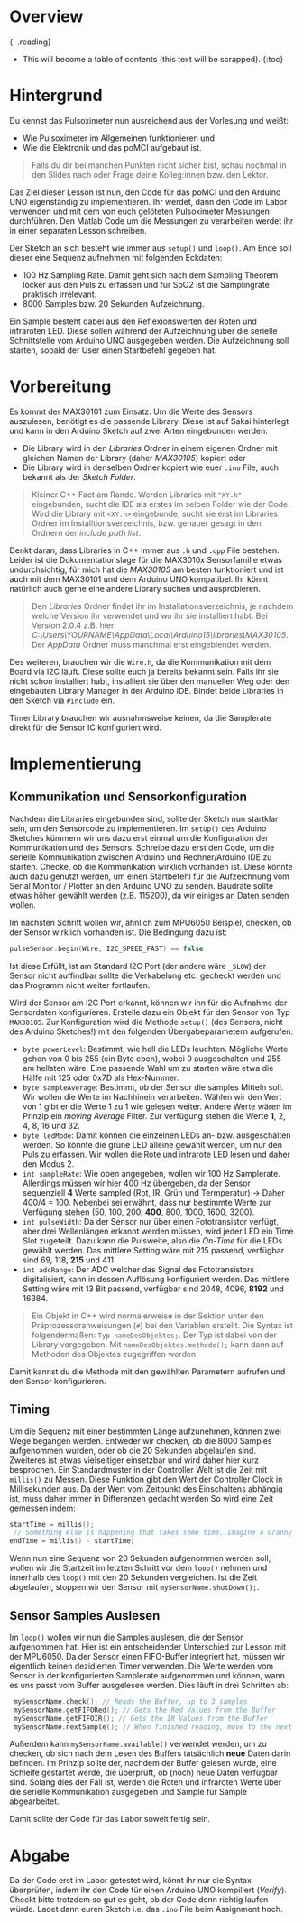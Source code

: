 # Overview
{: .reading}

* This will become a table of contents (this text will be scrapped).
{:toc}

# Hintergrund

Du kennst das Pulsoximeter nun ausreichend aus der Vorlesung und weißt:
- Wie Pulsoximeter im Allgemeinen funktionieren und
- Wie die Elektronik und das poMCI aufgebaut ist.

>Falls du dir bei manchen Punkten nicht sicher bist, schau nochmal in den Slides nach oder Frage deine Kolleg:innen bzw. den Lektor.

Das Ziel dieser Lesson ist nun, den Code für das poMCI und den Arduino UNO eigenständig zu implementieren. Ihr werdet, dann den Code im Labor verwenden und mit dem von euch gelöteten Pulsoximeter Messungen durchführen. Den Matlab Code um die Messungen zu verarbeiten werdet ihr in einer separaten Lesson schreiben.

Der Sketch an sich besteht wie immer aus `setup()` und `loop()`. Am Ende soll dieser eine Sequenz aufnehmen mit folgenden Eckdaten:
- 100 Hz Sampling Rate. Damit geht sich nach dem Sampling Theorem locker aus den Puls zu erfassen und für SpO2 ist die Samplingrate praktisch irrelevant.
- 8000 Samples bzw. 20 Sekunden Aufzeichnung.

Ein Sample besteht dabei aus den Reflexionswerten der Roten und infraroten LED. Diese sollen während der Aufzeichnung über die serielle Schnittstelle vom Arduino UNO ausgegeben werden. Die Aufzeichnung soll starten, sobald der User einen Startbefehl gegeben hat.

# Vorbereitung

Es kommt der MAX30101 zum Einsatz. Um die Werte des Sensors auszulesen, benötigt es die passende Library. Diese ist auf Sakai hinterlegt und kann in den Arduino Sketch auf zwei Arten eingebunden werden:
- Die Library wird in den *Libraries* Ordner in einem eigenen Ordner mit gleichen Namen der Library (daher *MAX30105*) kopiert oder 
- Die Library wird in denselben Ordner kopiert wie euer `.ino` File, auch bekannt als der *Sketch Folder*.

> Kleiner C++ Fact am Rande. Werden Libraries mit `"XY.h"` eingebunden, sucht die IDE als erstes im selben Folder wie der Code. Wird die Library mit `<XY.h>` eingebunde, sucht sie erst im Libraries Ordner im Installtionsverzeichnis, bzw. genauer gesagt in den Ordnern der *include path list*.

Denkt daran, dass Libraries in C++ immer aus `.h` und `.cpp` File bestehen. Leider ist die Dokumentationslage für die MAX3010x Sensorfamilie etwas undurchsichtig, für mich hat die *MAX30105* am besten funktioniert und ist auch mit dem MAX30101 und dem Arduino UNO kompatibel. Ihr könnt natürlich auch gerne eine andere Library suchen und ausprobieren.

> Den *Libraries* Ordner findet ihr im Installationsverzeichnis, je nachdem welche Version ihr verwendet und wo ihr sie installiert habt. Bei Version 2.0.4 z.B. hier: *C:\Users\YOURNAME\AppData\Local\Arduino15\libraries\MAX30105*. Der *AppData* Ordner muss manchmal erst eingeblendet werden.

Des weiteren, brauchen wir die `Wire.h`, da die Kommunikation mit dem Board via I2C läuft. Diese sollte euch ja bereits bekannt sein. Falls ihr sie nicht schon installiert habt, installiert sie über den manuellen Weg oder den eingebauten Library Manager in der Arduino IDE. Bindet beide Libraries in den Sketch via `#include` ein.

Timer Library brauchen wir ausnahmsweise keinen, da die Samplerate direkt für die Sensor IC konfiguriert wird.


# Implementierung

## Kommunikation und Sensorkonfiguration

Nachdem die Libraries eingebunden sind, sollte der Sketch nun startklar sein, um den Sensorcode zu implementieren. Im `setup()` des Arduino Sketches kümmern wir uns dazu erst einmal um die Konfiguration der Kommunikation und des Sensors. Schreibe dazu erst den Code, um die serielle Kommunikation zwischen Arduino und Rechner/Arduino IDE zu starten. Checke, ob die Kommunikation wirklich vorhanden ist. Diese könnte auch dazu genutzt werden, um einen Startbefehl für die Aufzeichnung vom Serial Monitor / Plotter an den Arduino UNO zu senden. Baudrate sollte etwas höher gewählt werden (z.B. 115200), da wir einiges an Daten senden wollen.

Im nächsten Schritt wollen wir, ähnlich zum MPU6050 Beispiel, checken, ob der Sensor wirklich vorhanden ist. Die Bedingung dazu ist:

````C++
pulseSensor.begin(Wire, I2C_SPEED_FAST) == false
````

Ist diese Erfüllt, ist am Standard I2C Port (der andere wäre `_SLOW`) der Sensor nicht auffindbar sollte die Verkabelung etc. gecheckt werden und das Programm nicht weiter fortlaufen.

Wird der Sensor am I2C Port erkannt, können wir ihn für die Aufnahme der Sensordaten konfigurieren. Erstelle dazu ein Objekt für den Sensor von Typ `MAX30105`. Zur Konfiguration wird die Methode `setup()` (des Sensors, nicht des Arduino Sketches!) mit den folgenden Übergabeparametern aufgerufen:
- `byte powerLevel`: Bestimmt, wie hell die LEDs leuchten. Mögliche Werte gehen von 0 bis 255 (ein Byte eben), wobei 0 ausgeschalten und 255 am hellsten wäre. Eine passende Wahl um zu starten wäre etwa die Hälfe mit 125 oder 0x7D als Hex-Nummer.
- `byte sampleAverage`: Bestimmt, ob der Sensor die samples Mitteln soll. Wir wollen die Werte im Nachhinein verarbeiten. Wählen wir den Wert von 1 gibt er die Werte 1 zu 1 wie gelesen weiter. Andere Werte wären im Prinzip ein *moving Average* Filter. Zur verfügung stehen die Werte **1**, 2, 4, 8, 16 und 32.
- `byte ledMode`: Damit können die einzelnen LEDs an- bzw. ausgeschalten werden. So könnte die grüne LED alleine gewählt werden, um nur den Puls zu erfassen. Wir wollen die Rote und infrarote LED lesen und daher den Modus 2.
- `int sampleRate`: Wie oben angegeben, wollen wir 100 Hz Samplerate. Allerdings müssen wir hier 400 Hz übergeben, da der Sensor sequenziell **4** Werte sampled (Rot, IR, Grün und Termperatur) -> Daher 400/4 = 100. Nebenbei sei erwähnt, dass nur bestimmte Werte zur Verfügung stehen (50, 100, 200, **400**, 800, 1000, 1600, 3200).
- `int pulseWidth`: Da der Sensor nur über einen Fototransistor verfügt, aber drei Wellenlängen erkannt werden müssen, wird jeder LED ein Time Slot zugeteilt. Dazu kann die Pulsweite, also die *On-Time* für die LEDs gewählt werden. Das mittlere Setting wäre mit 215 passend, verfügbar sind 69, 118, **215** und 411.
- `int adcRange`: Der ADC welcher das Signal des Fototransistors digitalisiert, kann in dessen Auflösung konfiguriert werden. Das mittlere Setting wäre mit 13 Bit passend, verfügbar sind 2048, 4096, **8192** und 16384.

> Ein Objekt in C++ wird normalerweise in der Sektion unter den Präprozessoranweisungen (`#`) bei den Variablen erstellt. Die Syntax ist folgendermaßen: `Typ nameDesObjektes;`. Der Typ ist dabei von der Library vorgegeben. Mit `nameDesObjektes.methode();` kann dann auf Methoden des Objektes zugegriffen werden.

Damit kannst du die Methode mit den gewählten Parametern aufrufen und den Sensor konfigurieren.

## Timing

Um die Sequenz mit einer bestimmten Länge aufzunehmen, können zwei Wege begangen werden. Entweder wir checken, ob die 8000 Samples aufgenommen wurden, oder ob die 20 Sekunden abgelaufen sind. Zweiteres ist etwas vielseitiger einsetzbar und wird daher hier kurz besprochen. Ein Standardmuster in der Controller Welt ist die Zeit mit `millis()` zu Messen. Diese Funktion gibt den Wert der Controller Clock in Millisekunden aus. Da der Wert vom Zeitpunkt des Einschaltens abhängig ist, muss daher immer in Differenzen gedacht werden So wird eine Zeit gemessen indem:

````C++
startTime = millis();
 // Something else is happening that takes some time. Imagine a Granny walking over a crosswalk //
endTime = millis() - startTime;
````

Wenn nun eine Sequenz von 20 Sekunden aufgenommen werden soll, wollen wir die Startzeit im letzten Schritt vor dem `loop()` nehmen und innerhalb des `loop()` mit den 20 Sekunden vergleichen. Ist die Zeit abgelaufen, stoppen wir den Sensor mit `mySensorName.shutDown();`.

## Sensor Samples Auslesen

Im `loop()` wollen wir nun die Samples auslesen, die der Sensor aufgenommen hat. Hier ist ein entscheidender Unterschied zur Lesson mit der MPU6050. Da der Sensor einen FIFO-Buffer integriert hat, müssen wir eigentlich keinen dezidierten Timer verwenden. Die Werte werden vom Sensor in der konfigurierten Samplerate aufgenommen und können, wann es uns passt vom Buffer ausgelesen werden. Dies läuft in drei Schritten ab:
````C++
 mySensorName.check(); // Reads the Buffer, up to 3 samples
 mySensorName.getFIFORed(); // Gets the Red Values from the Buffer
 mySensorName.getFIFOIR(); // Gets the IR Values from the Buffer
 mySensorName.nextSample(); // When finished reading, move to the next Sample
````

Außerdem kann `mySensorName.available()` verwendet werden, um zu checken, ob sich nach dem Lesen des Buffers tatsächlich **neue** Daten darin befinden. Im Prinzip sollte der, nachdem der Buffer gelesen wurde, eine Schleife gestartet werde, die überprüft, ob (noch) neue Daten verfügbar sind. Solang dies der Fall ist, werden die Roten und infraroten Werte über die serielle Kommunikation ausgegeben und Sample für Sample abgearbeitet.

Damit sollte der Code für das Labor soweit fertig sein.

# Abgabe

Da der Code erst im Labor getestet wird, könnt ihr nur die Syntax überprüfen, indem ihr den Code für einen Arduino UNO kompiliert (*Verify*). Checkt bitte trotzdem so gut es geht, ob der Code denn richtig laufen würde. Ladet dann euren Sketch i.e. das `.ino` File beim Assignment hoch.



<!-- {: .reading}

The User Interface (UI) or Graphical User Interface (GUI) is arguably the most important part of a program. True, functionality is crucial too, but all the functions of non-trivial programs are hidden behind the UI. If the UI is poorly designed, users tend to look for alternatives.

In this session, we will have a look at the tools available to design a basic UI. As an example, we will create an activity that shows a simple **contact form** where the user can input personal details and a message:

![Simple contact form](../../assets/img/003_ui/screen_final.png)

In this example, we will use different **Widgets**

- [TextView](https://developer.android.com/reference/android/widget/TextView){:target="_blank"}
- [EditText](https://developer.android.com/reference/android/widget/EditText){:target="_blank"}
- [ImageView](https://developer.android.com/reference/android/widget/ImageView){:target="_blank"}
- [Switch](https://developer.android.com/reference/android/widget/Switch){:target="_blank"}
- [Button](https://developer.android.com/guide/topics/ui/controls/button){:target="_blank"}

and **Layouts**

- [ConstraintLayout](https://developer.android.com/reference/androidx/constraintlayout/widget/ConstraintLayout){:target="_blank"}
- [LinearLayout](https://developer.android.com/guide/topics/ui/layout/linear){:target="_blank"}
- [TableLayout](https://developer.android.com/reference/android/widget/TableLayout){:target="_blank"}

as well as some layout elements to build the user interface according to the picture.

# AndroidStudio Layout Editor
*AndroidStudio* includes a powerful [**layout editor**](https://developer.android.com/studio/write/layout-editor){:target="_blank"} that makes building a functional UI relatively easy. However, as is common with powerful tools, there is a **learning curve** involved. Due to the wide array of possibilities to design the interface, it may be hard to find your way around the editor in the beginning.

The Layout Editor appears when you open an XML layout file.

![AndroidStudio Layout Editor](../../assets/img/003_ui/layout-editor-2x.png)

1. **Palette**: Contains various views and view groups that you can drag into your layout.
2. **Component Tree**: Shows the hierarchy of components in your layout.
3. **Toolbar**: Click these buttons to configure your layout appearance in the editor and change layout attributes.
4. **Design editor**: Edit your layout in Design view, Blueprint view, or both.
5. **Attributes**: Controls for the selected view's attributes.
6. **View mode**: View your layout in either Code code mode icon, Design design mode icon, or Split split mode icon modes. Split mode shows both the Code and Design windows at the same time.
7. **Zoom and pan controls**: Control the preview size and position within the editor.

## Design View and Code View
The layout editor enables us to design the UI by dragging **widgets** like a *TextView* onto the screen and adjusting its attributes with a live preview. This is called the **design view**.

The **actual layout code** can be seen when switching to **code view**. There we see the XML code that the layout is based upon.

````xml
<?xml version="1.0" encoding="utf-8"?>
<LinearLayout xmlns:android="http://schemas.android.com/apk/res/android"
    xmlns:app="http://schemas.android.com/apk/res-auto"
    xmlns:tools="http://schemas.android.com/tools"
    android:layout_width="match_parent"
    android:layout_height="match_parent"
    android:orientation="vertical">

    <androidx.constraintlayout.widget.ConstraintLayout
        android:layout_width="match_parent"
        android:layout_height="80dp">

        <ImageView
            android:id="@+id/imageView"
            android:layout_width="match_parent"

...
````

The actual layout is **only** defined in code in the XML. The design that we see in design mode is just a representation. When we change something in design mode, the actual change is done in the code and the design is updated accordingly. Very complex designs are done in code, rather than using the design view. However, in this course we will only seldom find a reason to design directly via code view.

# Workshop: Contact Form Activity
{: .reading}

Let's start by creating a new AndroidStudio project using the "Empty Activity" template.

![Empty Activity template](../../assets/img/003_ui/empty_activity.png)

This template creates a first activity with a simple UI. Select "app/res/layouts/activity_main.xml" in the project tree:

![activity_main.xml](../../assets/img/003_ui/activity_main_xml.png)

This opens the layout editor and shows an UI that consists of a ``ConstraintLayout`` that fills the whole screen and a ``TextView`` with the text "Hello World!" written in the center of the screen:

![Simple UI](../../assets/img/003_ui/hello_world.png)

If we have a look at the code view, we see the according XML:

````xml
<?xml version="1.0" encoding="utf-8"?>
<androidx.constraintlayout.widget.ConstraintLayout xmlns:android="http://schemas.android.com/apk/res/android"
    xmlns:app="http://schemas.android.com/apk/res-auto"
    xmlns:tools="http://schemas.android.com/tools"
    android:layout_width="match_parent"
    android:layout_height="match_parent"
    tools:context=".MainActivity">

    <TextView
        android:layout_width="wrap_content"
        android:layout_height="wrap_content"
        android:text="Hello World!"
        app:layout_constraintBottom_toBottomOf="parent"
        app:layout_constraintLeft_toLeftOf="parent"
        app:layout_constraintRight_toRightOf="parent"
        app:layout_constraintTop_toTopOf="parent" />

</androidx.constraintlayout.widget.ConstraintLayout>
````

## 'root' Layout
The uppermost layout that is shown in the component tree is called the **root layout**. By default, this is of the type ``ConstraintLayout`` and you should leave it this that way if you don't have compelling reasons to change it. The ``ConstraintLayout`` is one of the most flexible layouts and therefore well suited as the root layout.

## 'TextView' Widget
One of the most basic widgets that is available in the **Palette** is the ``TextView`` to display some text. Some important **attributes** are

- **id**: The *unique* id of the widget
- **text**: The text that is displayed
- **textSize**: The size of the text
- **textStyle**: Normal/bold/italic text style
- **style**: Predefined text style like *header*, *label*, ...
- **textColor**: The font color

**Play around with different attributes to notice their effect.**

>Afterwards, delete the ``TextView`` that displays the "Hello World!" message to continue.

# Creating the Basic Layout Structure
![Basic linear layout](../../assets/img/003_ui/screen_basic_list_layout.png)

When looking at the proposed UI, you should notice the basic layout has a **row-like structure**. There is a header including a background image, a section to input personal information, a row for the message and so on.

The easiest way to build such a structure is using a ``LinearLayout (vertical)``. This layout creates sections that behave like a list of rows. Exactly what we want in this case.

> Drag and drop a ``LinearLayout (Vertical)`` from the Palette (Section: Layouts) onto the root layout.

Beware that the `LinearLayout (Vertical)` is a direct child of the `ConstraintLayout`:

![Component Tree](../../assets/img/003_ui/component_tree_lin_layout1.png)

When you select the ``LinearLayout`` in the component tree, you will notice red exclamation marks in the layout section of the attributes, telling you that it is
- Not horizontally constrained
- Not vertically constrained
  
![Unconstrained](../../assets/img/003_ui/attr_lin_layout1_unconstrained.png)

Any child of ``ConstraintLayout`` needs to have horizontal and vertical constraints defined, hence the name. In our case, we want the ``LinearLayout`` to fill the entire activity screen. So we define constraints such that

- the **left edge** of the ``LinearLayout`` has *0 offset* from the **parent's left edge** (``ConstraintLayout``)
- the **top** of the ``LinearLayout`` has *0 offset* from the **parent's top**
- the **right edge** of the ``LinearLayout`` has *0 offset* from the **parent's right edge**
- the **bottom** of the ``LinearLayout`` has *0 offset* from the **parent's bottom**


> Click on the blue ``+`` signs to create constraints, leaving the default value of ``0``. In our case, this adds the attributes

- ``layout_constraintBottom_toBottomOf="parent"``
- ``layout_constraintTop_toTopOf="parent"``
- ``layout_constraintStart_toStartOf="parent"``
- ``layout_constraintEnd_toEndOf="parent"``

![Unconstrained](../../assets/img/003_ui/attr_lin_layout1_constrained.png)

When you read the created attributes' names carefully, you should notice that you can read the constraints they represent like an english sentence:

>``layout_constraintBottom_toBottomOf="parent"``:
>*Constrain the bottom of [this layout] to the bottom of the parent, with 0 offset*.

In fact, we made the ``LinearLayout`` take up the same screen space as its parent, the ``ConstraintLayout``.

**If you break your layout at any point, feel free to copy the code of the linked activity_main.xml in each step into your own code view:**

[>Layout Code for this step<](../../assets/source/003_ui/01_activity_main.xml){:target="_blank"}

## Image Header
Let's fill our layout with life and create a simple image header. In the picture of the final layout, we see that the header consists of an image with some text printed on top of it.

![Image header](../../assets/img/003_ui/image_header.png)

If we have a look at the **Blueprint view**, we see the structure even clearer.

![Image header blueprint](../../assets/img/003_ui/image_header_blueprint.png)

> Drag and drop following widgets from the palette to your component tree:
> - ``ConstraintLayout`` as **child** of our LinearLayout
> - ``ImageView`` as **first child** of the new ConstraintLayout (choose the image "backgrounds/scenic" for now, when asked)
> - ``TextView`` as **second child** of the new ConstraintLayout

At this point, your component tree should look like this:

![Component tree with image header](../../assets/img/003_ui/component_tree_image_header.png)

### Styling the Image Header

Right now, the header takes up the whole screen. The reason for this is, that the ``ConstraintLayout`` that is a child of the ``LinearLayout`` has the attribute ``layout_height`` set to ``match_parent``, i.e. it has the same height as ``LinearLayout``, which is the whole screen.

> Change the ``layout_height`` to ``80dp``

![ConstraintLayout after setting the layout_height](../../assets/img/003_ui/layout_image_header_80dp.png)

Next, let's have a look at the ``TextView`` and ``ImageView``. their layout attributes are also way off, right now they are located down beneath the bottom of the screen. However, you may have noticed that both have the red exclamation marks shown next to them, meaning that they are still unconstrained. Let's change that now:

> Select ``TextView``
> 
> Set the attribute ``layout_height`` to ``0dp`` (``0dp (match_constraint)`` when using the drop down menu)
> 
> Click on the blue ``+`` circles in the layout section of the attributes and fill in `0` as the offset on each side (like we did earlier)
>
> Repeat this for the ``ImageView``

The image header should now look like this:

![Image Header](../../assets/img/003_ui/layout_image_header_layout_done.png)

### ImageView
Now we see that the image does not fit the header. We need to change an attribute which controls how the image is scaled inside the available space.

> Select the `ImageView` in the component tree
> 
> Change the attribute `scaleType` to `centerCrop`

> **Hint**: To easily find attributes in the list, you can use the search function by clicking on the magnifying glass icon
> 
> ![Attribute search icon](../../assets/img/003_ui/attributes_search.png)

### TextView
Now let's style the text inside the image to something that looks halfway decent.

> Select the `TextView` in the component tree
>
> Change the attributes:
> - ``text``: `Contact us...`
> - ``textSize``: `30sp`
> - ``layout_height``: `wrap_content`
> - ``textColor``: Select `white`
> - ``paddingStart``: ``30dp`` (expand the attribute ``padding`` to see this)

Notice the changes each attribute has on the layout. The values provided are just for reference, **feel free to adjust them to your liking**. In the end, it will look similar to this:

![Image Header finished](../../assets/img/003_ui/layout_image_header_fin.png)

[>Layout Code for this step<](../../assets/source/003_ui/02_activity_main.xml){:target="_blank"}

# Personal Details Input
The next section to work on is where the users should input their personal details. It consists of multiple rows of text labels and input fields. The final version could look something like this:

![Details input section](../../assets/img/003_ui/details_input_ex.png)

![Details input section (Blueprint)](../../assets/img/003_ui/details_input_ex_blueprint.png)

The Blueprint view of this section shows, that the structure resembles a table, so we will use a ``TableLayout``.

> Start by adding a ``TableLayout`` from the palette into your component tree. It should be the last child of the ``LinearLayout``.
>
> Next, add 4 ``TableRow`` as children of ``TableLayout``.

The resulting component tree will look like this:

![Component tree with table layout](../../assets/img/003_ui/component_tree_table1.png)

Now that we have the rows of the table in place, let's place the widgets. The ``TableLayout`` will assign each widget that is a **direct child** of a ``TableRow`` its own column. So if we add 3 direct children to a ``TableRow``, the resulting table will have 3 columns.

Some of our rows have 2 columns, while the "Height" input row has **one extra column**. We have to be careful to add **the same number of child widgets** to each row. So when we want to have an empty space somewhere, we add a `Space` (Palette: Layouts) widget instead.

> Keep adding widgets into your layout according so that it corresponds to the following table:

|        | Column1      |      Column2  |      Column3 |
|--------|:-------------|:---------------|:-------------|
|**Row1**| ``TextView`` | ``EditText`` (Plain Text) | ``Space``    |
|**Row2**| ``TextView`` | ``EditText`` (Date) | ``Space``    |
|**Row3**| ``TextView`` | ``EditText`` (Number(Decimal)) | ``TextView`` |
|**Row4**| ``TextView`` | ``EditText`` (Email) | ``Space``    |


Notice that ``EditText`` takes many specialized forms that differ in the type of text that a user can enter into it, as well as the type of keyboard that is shown to the user. You can find all the available forms in the palette in the "Text" section.

Your component tree should now look similar to this:

![Component tree with table layout](../../assets/img/003_ui/component_tree_table2.png)

## Widget IDs

Before the current input section, we only added layouts and static content (the header), so we did not care about the specific IDs that the widgets had. Now this is different, as we added input fields which at a later point we have to access from our Java code to save or send their values.

It is convenient to adhere to a common naming scheme for your widgets. When you work with the widgets in the code, you only have the variable name to guess what kind of widget a variable holds. Therefore, it is common to add the type as a prefix to the name: `prefixName`

Examples:
- `txtName`: ID of a text input field that is supposed to hold a name.
- ``btnSend``: ID of a button that performs a send operation.

As a suggestion, you can use following prefixes for the most common types:
- `lbl`: For labels (`TextView`)
- `txt`: For text input fields (`EditText`)
- `btn`: For buttons (`Button`)
- `chk`: For checkboxes (`CheckBox`)
- `tb` : For toolbars (`ToolBar`)

For other types you can use the type itself as the prefix:
- `switch` for switches (``Switch``)
- `map` for maps (``MapView``)

> Assign a sensible attribute `id` to each widget in the `TableRow`s (except the spaces).
> 
> Be careful, IDs have to be **unique**.

![Component tree with table layout and sensible widget IDs](../../assets/img/003_ui/component_tree_table3.png)

## Styling
Our details input section still does not look good, so let's get to work.

First of all, the ``TableLayout`` takes up all the extra screen space at the bottom. It's `layout_height` is set to `match_parent` by default.

> Change the attribute `layout_height` to `wrap_content`.

Also, let's change the text of the widgets.

> Change the `text` attribute of the labels accordingly.
>
> Add `text` to the input field so that it does not look so empty.

![Component tree with table layout and sensible widget IDs](../../assets/img/003_ui/component_tree_table_fin.png)

## Layout weight
For the label-input combinations to look nicer, let's add a layout weight.

A layout weight (`layout_weight`) makes widgets grow **if** there is extra space available. The whole extra space is then added to each widget on the same level where the attribute `layout_weight` is greater than 0.

The formula is:

``extra_widget_size = empty_space_available * (layout_weight / cumulative_layout_weight)``

Example:

Suppose there is ``60px`` empty space available in a row containing 3 widgets. ``widget1`` has a `layout_height` set to `2`, ``widget2`` has it set to `1` and ``widget3`` does not have the attribute `layout_height` declared at all.

In this case, ``widget1`` will get an extra ``40px`` (60\*2/3) while ``widget2`` can grow by ``20px`` (60\*1/3). ``widget3``'s size does not change.

Check the [official documentation](https://developer.android.com/guide/topics/ui/layout/linear){:target="_blank"} for details.

> Add the attribute `layout_weight` with a value of `1` to each widget in the first two columns.

## Result

At this point, your layout should look similar to this:

![Finished input section](../../assets/img/003_ui/layout_table_fin.png)

[>Layout Code for this step<](../../assets/source/003_ui/03_activity_main.xml){:target="_blank"}

# Message Input

The next section to work on is the message input. In the end it should look like this:

![Finished message section](../../assets/img/003_ui/layout_message_input_ex.png)

![Finished message section (Blueprint)](../../assets/img/003_ui/layout_message_input_ex_blueprint.png)

So in this section, which is in the **third row of the initial vertical** ``LinearLayout``, we want to have a small header and a larger message body in a vertical layout.

This should be easy, we only have to add things we already know.

> Add a `LinearLayout (vertical)` as the **third** child of the initial `LinearLayout`. Change the new layout's `id` attribute to `LinearLayoutMessage`.
>
> Change the `layout_height` of `LinearLayoutMessage` to `match_content`.
>
> Add a `TextView` and a `EditView` of variant "Multiline Text" as children of `LinearLayoutMessage`.
> Choose sensible `id`s and fill the `text` attributes so that there is appropriate content. *Hint: use `\n` to include a new line in the text*

Afterwards, your component tree will look like this

![Component tree](../../assets/img/003_ui/component_tree_message1.png)

and the layout should look similar to

![Layout](../../assets/img/003_ui/layout_message_input_fin.png)

[>Layout Code for this step<](../../assets/source/003_ui/04_activity_main.xml){:target="_blank"}

# Email Options Section
In order to customize the user experience, we want to include a section where the user is able to select options. 

We will only need the one option to let the user choose to also send a copy of the contact form to his own email address once it is sent.

![Email option](../../assets/img/003_ui/layout_copytoself_ex.png)

![Email option (Blueprint)](../../assets/img/003_ui/layout_copytoself_ex_blueprint.png)

In order to achieve the button alignment on the right, we use a `LinearLayout (horizontal)` with a ``Space`` and a ``Switch``. Adding more option switches adds just more of the same, so we are content with just one.

> Add a `LinearLayout (horizontal)` as the **fourth** child of the initial `LinearLayout`. Change the new layout's `id` attribute to `LinearLayoutOption`.
>
> Change the `layout_height` of `LinearLayoutOption` to `match_content`.
>
> Add a `Space` and a `Switch` (Palette: Buttons) as children of `LinearLayoutOption`.
> Choose sensible `id`s and fill the `text` attribute of the `Switch` to make sense.

At this point it should be easy for you to align the switch to the right side. If not, have a look at the layout code at the end of this section. We get to the resulting component tree

![Component tree](../../assets/img/003_ui/component_tree_options1.png)

and the layout

![Layout](../../assets/img/003_ui/layout_copytoself_fin.png)

[>Layout Code for this step<](../../assets/source/003_ui/05_activity_main.xml){:target="_blank"}

# Send Button

The last section to do is to include a "Send"-Button. This is the fastest section, as we only need to add a `Button` widget.

> Add a `Button` (Palette: Buttons) as the **fifth** child of the initial ``LinearLayout``.
>
> Set attributes `id` and `text` to appropriate values.

You will then get a layout like this:

![Layout](../../assets/img/003_ui/layout_send1.png)

There is one optional step that we can add to force the "Send"-Button to always be at the bottom of the screen.

>**Try to do that on your own**

If you did it correctly, you will get to the resulting layout

![Layout](../../assets/img/003_ui/layout_send2.png)

[>Solution and final layout code<](../../assets/source/003_ui/06_activity_main.xml){:target="_blank"}

>**Play around with this layout to gain a better understanding of the layout editor**. One starting point for your own adventures could be to change the `padding`, so that the widgets do not directly touch the edge of the screen. -->